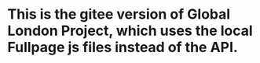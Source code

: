 # This is the gitee version of Global London Project, which uses the local Fullpage js files instead of the API.
